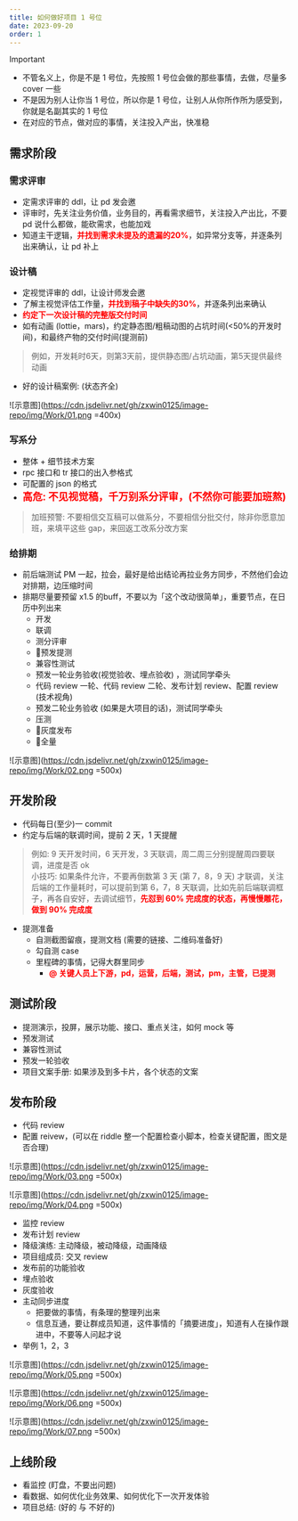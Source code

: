 ```yaml
---
title: 如何做好项目 1 号位
date: 2023-09-20
order: 1
---
```


> [!important]
> - 不管名义上，你是不是 1 号位，先按照 1 号位会做的那些事情，去做，尽量多 cover 一些
> - 不是因为别人让你当 1 号位，所以你是 1 号位，让别人从你所作所为感受到，你就是名副其实的 1 号位
> - 在对应的节点，做对应的事情，关注投入产出，快准稳

## 需求阶段

### 需求评审

- 定需求评审的 ddl，让 pd 发会邀
- 评审时，先关注业务价值，业务目的，再看需求细节，关注投入产出比，不要 pd 说什么都做，能砍需求，也能加戏
- 知道主干逻辑，**<font color=red>并找到需求未提及的遗漏的20%</font>**，如异常分支等，并逐条列出来确认，让 pd 补上

### 设计稿

- 定视觉评审的 ddl，让设计师发会邀
- 了解主视觉评估工作量，**<font color=red>并找到稿子中缺失的30%</font>**，并逐条列出来确认
- **<font color=red>约定下一次设计稿的完整版交付时间</font>** 
- 如有动画 (lottie，mars)，约定静态图/粗稿动图的占坑时间(<50%的开发时间)，和最终产物的交付时间(提测前)
> 例如，开发耗时6天，则第3天前，提供静态图/占坑动画，第5天提供最终动画
- 好的设计稿案例: (状态齐全)

![示意图](https://cdn.jsdelivr.net/gh/zxwin0125/image-repo/img/Work/01.png =400x)

### 写系分

- 整体 + 细节技术方案
- rpc 接口和 tr 接口的出入参格式
- 可配置的 json 的格式
- **<font size=4 color=red>高危: 不见视觉稿，千万别系分评审，(不然你可能要加班熬)</font>**
> 加班预警: 不要相信交互稿可以做系分，不要相信分批交付，除非你愿意加班，来填平这些 gap，来回返工改系分改方案

### 给排期

- 前后端测试 PM 一起，拉会，最好是给出结论再拉业务方同步，不然他们会边对排期，边压缩时间
- 排期尽量要预留 x1.5 的buff，不要以为「这个改动很简单」，重要节点，在日历中列出来
  - 开发
  - 联调
  - 测分评审
  - 🚩预发提测
  - 兼容性测试
  - 预发一轮业务验收(视觉验收、埋点验收) ，测试同学牵头
  - 代码 review 一轮、代码 review 二轮、发布计划 review、配置 review (技术视角)
  - 预发二轮业务验收 (如果是大项目的话)，测试同学牵头
  - 压测
  - 🚩灰度发布
  - 🚩全量

![示意图](https://cdn.jsdelivr.net/gh/zxwin0125/image-repo/img/Work/02.png =500x)

## 开发阶段

- 代码每日(至少)一 commit
- 约定与后端的联调时间，提前 2 天，1 天提醒
> 例如: 9 天开发时间，6 天开发，3 天联调，周二周三分别提醒周四要联调，进度是否 ok<br>
> 小技巧: 如果条件允许，不要再倒数第 3 天 (第 7，8，9 天) 才联调，关注后端的工作量耗时，可以提前到第 6，7，8 天联调，比如先前后端联调框子，再各自安好，去调试细节，**<font color=red>先怼到 60% 完成度的状态，再慢慢雕花，做到 90% 完成度</font>**
- 提测准备
  - 自测截图留痕，提测文档 (需要的链接、二维码准备好)
  - 勾自测 case
  - 里程碑的事情，记得大群里同步
    - **<font color=red>@ 关键人员上下游，pd，运营，后端，测试，pm，主管，已提测</font>**

## 测试阶段

- 提测演示，投屏，展示功能、接口、重点关注，如何 mock 等
- 预发测试
- 兼容性测试
- 预发一轮验收
- 项目文案手册: 如果涉及到多卡片，各个状态的文案

## 发布阶段

- 代码 review
- 配置 reivew，(可以在 riddle 整一个配置检查小脚本，检查关键配置，图文是否合理)

![示意图](https://cdn.jsdelivr.net/gh/zxwin0125/image-repo/img/Work/03.png =500x)

![示意图](https://cdn.jsdelivr.net/gh/zxwin0125/image-repo/img/Work/04.png =500x)

- 监控 review
- 发布计划 review
- 降级演练: 主动降级，被动降级，动画降级
- 项目组成员: 交叉 review
- 发布前的功能验收
- 埋点验收
- 灰度验收
- 主动同步进度
  - 把要做的事情，有条理的整理列出来
  - 信息互通，要让群成员知道，这件事情的「摘要进度」，知道有人在操作跟进中，不要等人问起才说
- 举例 1，2，3

![示意图](https://cdn.jsdelivr.net/gh/zxwin0125/image-repo/img/Work/05.png =500x)

![示意图](https://cdn.jsdelivr.net/gh/zxwin0125/image-repo/img/Work/06.png =500x)

![示意图](https://cdn.jsdelivr.net/gh/zxwin0125/image-repo/img/Work/07.png =500x)

## 上线阶段

- 看监控 (盯盘，不要出问题)
- 看数据、如何优化业务效果、如何优化下一次开发体验
- 项目总结: (好的 与 不好的)
